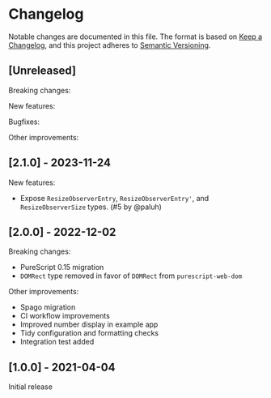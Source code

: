 # Changelog

Notable changes are documented in this file. The format is based on [Keep a Changelog](https://keepachangelog.com/en/1.0.0/), and this project adheres to [Semantic Versioning](https://semver.org/spec/v2.0.0.html).

## [Unreleased]

Breaking changes:

New features:

Bugfixes:

Other improvements:

## [2.1.0] - 2023-11-24

New features:

- Expose `ResizeObserverEntry`, `ResizeObserverEntry'`, and `ResizeObserverSize` types. (#5 by @paluh)

## [2.0.0] - 2022-12-02

Breaking changes:

- PureScript 0.15 migration
- `DOMRect` type removed in favor of `DOMRect` from `purescript-web-dom`

Other improvements:

- Spago migration
- CI workflow improvements
- Improved number display in example app
- Tidy configuration and formatting checks
- Integration test added

## [1.0.0] - 2021-04-04

Initial release
